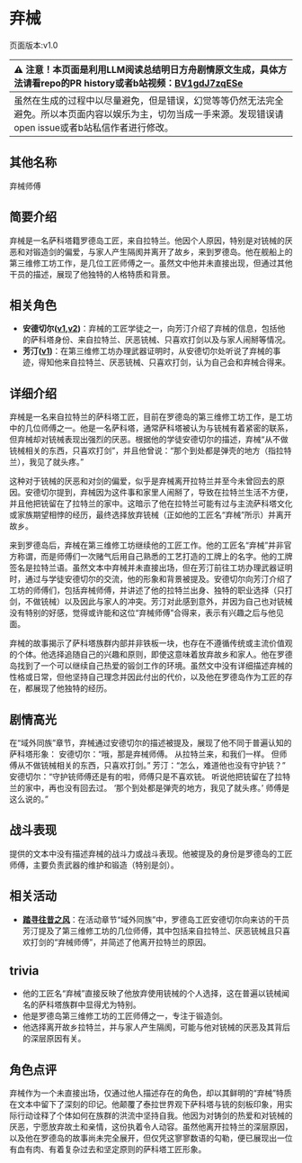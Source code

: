 # 弃械
页面版本:v1.0
 

| :warning: 注意！本页面是利用LLM阅读总结明日方舟剧情原文生成，具体方法请看repo的PR history或者b站视频：[BV1gdJ7zqESe](https://www.bilibili.com/video/BV1gdJ7zqESe/)         |
|:----------------------------|
| 虽然在生成的过程中以尽量避免，但是错误，幻觉等等仍然无法完全避免。所以本页面内容以娱乐为主，切勿当成一手来源。发现错误请open issue或者b站私信作者进行修改。|



## 其他名称
弃械师傅
## 简要介绍
弃械是一名萨科塔籍罗德岛工匠，来自拉特兰。他因个人原因，特别是对铳械的厌恶和对锻造剑的偏爱，与家人产生隔阂并离开了故乡，来到罗德岛。他在舰船上的第三维修工坊工作，是几位工匠师傅之一。虽然文中他并未直接出现，但通过其他干员的描述，展现了他独特的人格特质和背景。
## 相关角色
-   **安德切尔([v1](char_211_adnach.md),[v2](../char_v3/char_211_adnach.md))**：弃械的工匠学徒之一，向芳汀介绍了弃械的信息，包括他的萨科塔身份、来自拉特兰、厌恶铳械、只喜欢打剑以及与家人闹掰等情况。
-   **芳汀([v1](char_271_spikes.md))**：在第三维修工坊办理武器证明时，从安德切尔处听说了弃械的事迹，得知他来自拉特兰、厌恶铳械、只喜欢打剑，认为自己会和弃械合得来。
## 详细介绍
弃械是一名来自拉特兰的萨科塔工匠，目前在罗德岛的第三维修工坊工作，是工坊中的几位师傅之一。他是一名萨科塔，通常萨科塔被认为与铳械有着紧密的联系，但弃械却对铳械表现出强烈的厌恶。根据他的学徒安德切尔的描述，弃械“从不做铳械相关的东西，只喜欢打剑”，并且他曾说：“那个到处都是弹壳的地方（指拉特兰），我见了就头疼。”

这种对于铳械的厌恶和对剑的偏爱，似乎是弃械离开拉特兰并至今未曾回去的原因。安德切尔提到，弃械因为这件事和家里人闹掰了，导致在拉特兰生活不方便，并且他把铳留在了拉特兰的家中。这暗示了他在拉特兰可能有过与主流萨科塔文化或家族期望相悖的经历，最终选择放弃铳械（正如他的工匠名“弃械”所示）并离开故乡。

来到罗德岛后，弃械在第三维修工坊继续他的工匠工作。他的工匠名“弃械”并非官方称谓，而是师傅们一次赌气后用自己熟悉的工艺打造的工牌上的名字。他的工牌签名是拉特兰语。虽然文本中弃械并未直接出场，但在芳汀前往工坊办理武器证明时，通过与学徒安德切尔的交流，他的形象和背景被提及。安德切尔向芳汀介绍了工坊的师傅们，包括弃械师傅，并讲述了他的拉特兰出身、独特的职业选择（只打剑，不做铳械）以及因此与家人的冲突。芳汀对此感到意外，并因为自己也对铳械没有特别的好感，觉得或许能和这位“弃械师傅”合得来，表示有兴趣之后与他见面。

弃械的故事揭示了萨科塔族群内部并非铁板一块，也存在不遵循传统或主流价值观的个体。他选择追随自己的兴趣和原则，即使这意味着放弃故乡和家人。他在罗德岛找到了一个可以继续自己热爱的锻剑工作的环境。虽然文中没有详细描述弃械的性格或日常，但他坚持自己理念并因此付出的代价，以及他在罗德岛作为工匠的存在，都展现了他独特的经历。
## 剧情高光
在“域外同族”章节，弃械通过安德切尔的描述被提及，展现了他不同于普遍认知的萨科塔形象：
安德切尔：“哦，那是弃械师傅。 从拉特兰来，和我们一样。 但师傅从不做铳械相关的东西，只喜欢打剑。”
芳汀：“怎么，难道他也没有守护铳？”
安德切尔：“守护铳师傅还是有的啦，师傅只是不喜欢铳。 听说他把铳留在了拉特兰的家中，再也没有回去过。 ‘那个到处都是弹壳的地方，我见了就头疼。’ 师傅是这么说的。”
## 战斗表现
提供的文本中没有描述弃械的战斗力或战斗表现。他被提及的身份是罗德岛的工匠师傅，主要负责武器的维护和锻造（特别是剑）。
## 相关活动
-   **[踏寻往昔之风](../stories/act13d0.md)**：在活动章节“域外同族”中，罗德岛工匠安德切尔向来访的干员芳汀提及了第三维修工坊的几位师傅，其中包括来自拉特兰、厌恶铳械且只喜欢打剑的“弃械师傅”，并简述了他离开拉特兰的原因。
## trivia
*   他的工匠名“弃械”直接反映了他放弃使用铳械的个人选择，这在普遍以铳械闻名的萨科塔族群中显得尤为特别。
*   他是罗德岛第三维修工坊的工匠师傅之一，专注于锻造剑。
*   他选择离开故乡拉特兰，并与家人产生隔阂，可能与他对铳械的厌恶及其背后的深层原因有关。
## 角色点评
弃械作为一个未直接出场，仅通过他人描述存在的角色，却以其鲜明的“弃械”特质在文本中留下了深刻的印记。他颠覆了泰拉世界观下萨科塔与铳的刻板印象，用实际行动诠释了个体如何在族群的洪流中坚持自我。他因为对铸剑的热爱和对铳械的厌恶，宁愿放弃故土和亲情，这份执着令人动容。虽然他离开拉特兰的深层原因，以及他在罗德岛的故事尚未完全展开，但仅凭这寥寥数语的勾勒，便已展现出一位有血有肉、有着复杂过去和坚定原则的萨科塔工匠形象。